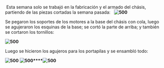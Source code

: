  Esta semana solo se trabajó en la fabricación y el armado del chásis, partiendo de las piezas cortadas la semana pasada:
 
**![500](https://lh6.googleusercontent.com/4xV1PFm6rKXEJ6khXKcWq88DV5xO-brgTLqIdO1gh2w-SWsXOLvQNMF-Vjwju7uMAkCtrpKHAozzfQn1haVbUa7eOCjXQ0o9QC6SNJVUuY_Qkh9Fc_cXugBieWV0Uuh91lhYWz_GSdycVuBuHrVnmA)**

Se pegaron los soportes de los motores a la base del chásis con cola, luego se agujeraron los esquinas de la base; se cortó la parte de arriba; y también se cortaron los tornillos:

**![500](https://lh5.googleusercontent.com/u_59KBw3pCYSULNa1lclqr7ZhcYmrVRU40m_5VFswnu8q29cusJY8lKFGfni71aBnA0d3DAfKNVwxjs720WisfIyjWrbTAfYSfiQ70NkL9mgVvdoXKFkpDW-oymD1L_8ahJD3bTr0RbtaefBg8VLUQ)**

Luego se hicieron los agujeros para los portapilas y se ensambló todo:

**![500](https://lh3.googleusercontent.com/MvFVua2Z8-s2087-3IQEfuJT0iukyydPYMHLZOzRTnZvJb8wsBVCclX0rLmha-koAkVwACXCutUDbmS-DSTrIzBI_Olb9iyProy1CrP6DVX2ILPE8au76G2i_FqMGgcC-DflDhhPG877idZ5ODULQw)**
**![500](https://lh6.googleusercontent.com/RnXetTQEMZftEhnSOPf7Sa2D0v6FQ0QsCoyE1JKXlPP4rXz3sod5POZ7EFuOJiX3Kwq3j6TFmSzJxUk0DkwIJnCy0bTPCxKjUDfWEYx512m_Kv_XYX_9W96Ek0haDvcjd8mOVmxbhSZaCKQ_WBmA4w)****![500](https://lh4.googleusercontent.com/EJ23vPYS8oQNSuYlukhwEJPZzkE1vEYPuiSjJTPjznEQzAvw0JcaIjptDgoIQWCBzsMSbZSp1ztJS-jv9cEjsxZYq0YKT3_U2L42rxzM9FXvg8Il3T59KsL1TdgXaz44a2D0tBg4RzEhsBXl8Ld_KQ)**


#